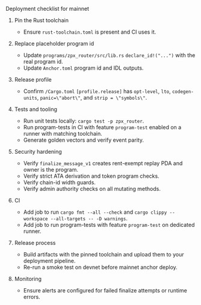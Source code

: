 Deployment checklist for mainnet

1. Pin the Rust toolchain
   - Ensure `rust-toolchain.toml` is present and CI uses it.

2. Replace placeholder program id
   - Update `programs/zpx_router/src/lib.rs` `declare_id!("...")` with the real program id.
   - Update `Anchor.toml` program id and IDL outputs.

3. Release profile
   - Confirm `/Cargo.toml` `[profile.release]` has `opt-level`, `lto`, `codegen-units`, `panic=\"abort\"`, and `strip = \"symbols\"`.

4. Tests and tooling
   - Run unit tests locally: `cargo test -p zpx_router`.
   - Run program-tests in CI with feature `program-test` enabled on a runner with matching toolchain.
   - Generate golden vectors and verify event parity.

5. Security hardening
   - Verify `finalize_message_v1` creates rent-exempt replay PDA and owner is the program.
   - Verify strict ATA derivation and token program checks.
   - Verify chain-id width guards.
   - Verify admin authority checks on all mutating methods.

6. CI
   - Add job to run `cargo fmt --all --check` and `cargo clippy --workspace --all-targets -- -D warnings`.
   - Add job to run program-tests with feature `program-test` on dedicated runner.

7. Release process
   - Build artifacts with the pinned toolchain and upload them to your deployment pipeline.
   - Re-run a smoke test on devnet before mainnet anchor deploy.

8. Monitoring
   - Ensure alerts are configured for failed finalize attempts or runtime errors.
